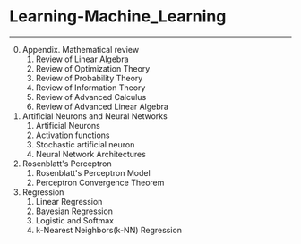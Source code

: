 # Learning-Machine_Learning
---
0. Appendix. Mathematical review
    1. Review of Linear Algebra
    2. Review of Optimization Theory
    3. Review of Probability Theory
    4. Review of Information Theory
    5. Review of Advanced Calculus
    6. Review of Advanced Linear Algebra
1. Artificial Neurons and Neural Networks
    1. Artificial Neurons
    2. Activation functions
    3. Stochastic artificial neuron
    4. Neural Network Architectures
2. Rosenblatt's Perceptron
    1. Rosenblatt's Perceptron Model
    2. Perceptron Convergence Theorem
3. Regression
    1. Linear Regression
    2. Bayesian Regression
    3. Logistic and Softmax 
    4. k-Nearest Neighbors(k-NN) Regression
    